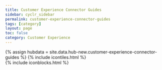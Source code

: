 ```yaml
---
title: Customer Experience Connector Guides
sidebar: cyclr_sidebar
permalink: customer-experience-connector-guides
tags: [category]
layout: page
toc: false
category: Customer Experience
---
```

{% assign hubdata = site.data.hub-new.customer-experience-connector-guides %}
{% include icontiles.html %}	
{% include iconblocks.html %}	